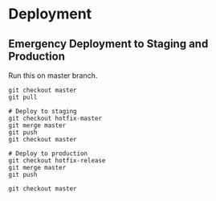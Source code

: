 # Deployment

## Emergency Deployment to Staging and Production

Run this on master branch.

```
git checkout master
git pull

# Deploy to staging
git checkout hotfix-master
git merge master
git push
git checkout master

# Deploy to production
git checkout hotfix-release
git merge master
git push

git checkout master
```
